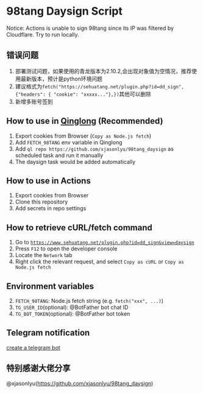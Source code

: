 # 98tang Daysign Script

Notice: Actions is unable to sign 98tang since its IP was filtered by Cloudflare. Try to run locally.
## 错误问题
1. 部署测试问题，如果使用的青龙版本为2.10.2,会出现对象值为空情况，推荐使用最新版本，预计是python环境问题
2. 建议格式为`fetch("https://sehuatang.net/plugin.php?id=dd_sign", {"headers": { "cookie": "xxxxx..."},})`其他可以删除
3. 新增多账号签到

## How to use in [Qinglong](https://github.com/whyour/qinglong) (Recommended)

1. Export cookies from Browser (`Copy as Node.js fetch`)
2. Add `FETCH_98TANG` env variable in Qinglong
3. Add `ql repo https://github.com/xjasonlyu/98tang_daysign` as scheduled task and run it manually
4. The daysign task would be added automatically

## How to use in Actions

1. Export cookies from Browser
2. Clone this repository
3. Add secrets in repo settings

## How to retrieve cURL/fetch command

1. Go to [`https://www.sehuatang.net/plugin.php?id=dd_sign&view=daysign`](https://www.sehuatang.net/plugin.php?id=dd_sign&view=daysign)
2. Press `F12` to open the developer console
3. Locate the `Network` tab
4. Right click the relevant request, and select `Copy as cURL` or `Copy as Node.js fetch`

## Environment variables

<!-- 1. `CURL_98TANG`: cURL command string (e.g. `curl -H 'xxx:xxx'`) -->
2. `FETCH_98TANG`: Node.js fetch string (e.g. `fetch("xxx", ...)`)
3. `TG_USER_ID`(optional): @BotFather bot chat ID
4. `TG_BOT_TOKEN`(optional): @BotFather bot token

## Telegram notification

[create a telegram bot](https://medium.com/@ManHay_Hong/how-to-create-a-telegram-bot-and-send-messages-with-python-4cf314d9fa3e)

## 特别感谢大佬分享

@xjasonlyu(https://github.com/xjasonlyu/98tang_daysign)
